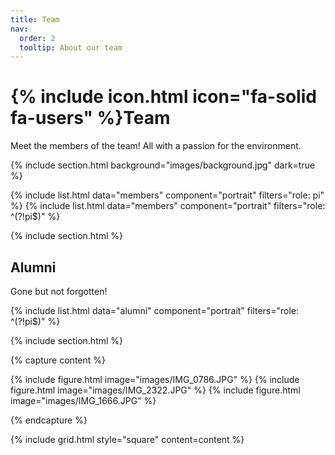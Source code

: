 ```yaml
---
title: Team
nav:
  order: 2
  tooltip: About our team
---
```


# {% include icon.html icon="fa-solid fa-users" %}Team

Meet the members of the team! All with a passion for the environment.

{% include section.html background="images/background.jpg" dark=true %}

{% include list.html data="members" component="portrait" filters="role: pi" %}
{% include list.html data="members" component="portrait" filters="role: ^(?!pi$)" %}

{% include section.html %}

## Alumni

Gone but not forgotten!

{% include list.html data="alumni" component="portrait" filters="role: ^(?!pi$)" %}

{% include section.html %}

{% capture content %}

{% include figure.html image="images/IMG_0786.JPG" %}
{% include figure.html image="images/IMG_2322.JPG" %}
{% include figure.html image="images/IMG_1666.JPG" %}

{% endcapture %}

{% include grid.html style="square" content=content %}
